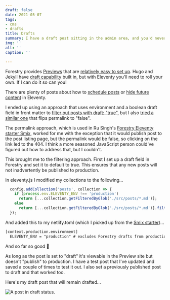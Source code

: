 ```yaml
---
draft: false
date: 2021-05-07
tags:
- cms
- drafts
title: Drafts
summary: I have a draft post sitting in the admin area, and you'd never know it!
img: ''
alt: ''
caption: ''

---
```

Forestry provides [Previews](https://forestry.io/docs/previews/about-previews/) that are [relatively easy to set up](https://forestry.io/docs/previews/instant-previews/). Hugo and Jekyll have [draft capability](https://forestry.io/docs/editing/markdown-editor/#drafting-and-publishing-content) built in, but with Eleventy you'll need to roll your own. If I can do it so can you!

There are plenty of posts about how to [schedule posts](https://remysharp.com/2019/06/26/scheduled-and-draft-11ty-posts) or [hide future content](https://www.raymondcamden.com/2020/08/07/hiding-future-content-with-eleventy) in Eleventy.

I ended up using an approach that uses environment and a boolean draft field in front matter to [filter out posts with draft: "true"](https://11ta.netlify.app/2020/09/20/v110-brings-draft-posts/), but I also [tried a similar one](https://rusingh.com/2020/05/14/eleventy-exclude-draft-collection-items-programmatically/) that flips permalink to "false".

The permalink approach, which is used in Ru Singh's [Forestry Eleventy starter Smix](https://github.com/hirusi/smix-eleventy-starter), worked for me with the exception that it would publish post to the post listing page, but the permalink would be false, so clicking on the link led to the 404. I think a more seasoned JavaScript person could've figured out how to address that, but I couldn't.

This brought me to the filtering approach. First I set up a draft field in Forestry and set it to default to true. This ensures that any new posts will not inadvertently be published to production.

In eleventy.js I modified my collections to the following...

```js
  config.addCollection('posts', collection => {
    if (process.env.ELEVENTY_ENV !== 'production')
      return [...collection.getFilteredByGlob('./src/posts/*.md')];
    else
      return [...collection.getFilteredByGlob('./src/posts/*.md')].filter((post) => !post.data.draft);
  });
```

And added this to my netlify.toml (which I picked up from the [Smix starter](https://github.com/hirusi/smix-eleventy-starter))...

```html
[context.production.environment]
  ELEVENTY_ENV = "production" # excludes Forestry drafts from production build
```

And so far so good 🎉

As long as the post is set to "draft" it's viewable in the Preview site but doesn't "publish" to production. I have a test post that I've updated and saved a couple of times to test it out. I also set a previously published post to draft and that worked too.

Here's my draft post that will remain drafted...

![A post in draft status.](/uploads/staying-drafted.png)
